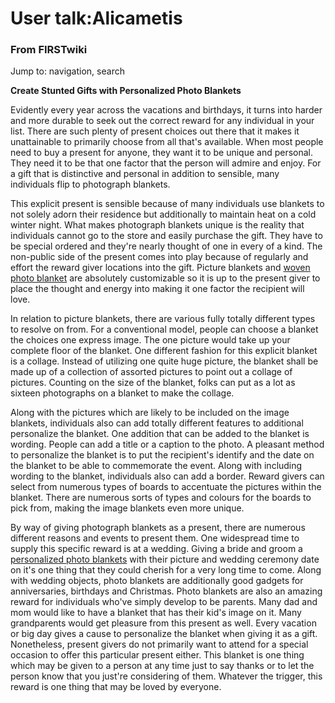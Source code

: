 

# User talk:Alicametis

### From FIRSTwiki

Jump to: navigation, search

**Create Stunted Gifts with Personalized Photo Blankets**

  

Evidently every year across the vacations and birthdays, it turns into harder
and more durable to seek out the correct reward for any individual in your
list. There are such plenty of present choices out there that it makes it
unattainable to primarily choose from all that's available. When most people
need to buy a present for anyone, they want it to be unique and personal. They
need it to be that one factor that the person will admire and enjoy. For a
gift that is distinctive and personal in addition to sensible, many
individuals flip to photograph blankets.

This explicit present is sensible because of many individuals use blankets to
not solely adorn their residence but additionally to maintain heat on a cold
winter night. What makes photograph blankets unique is the reality that
individuals cannot go to the store and easily purchase the gift. They have to
be special ordered and they're nearly thought of one in every of a kind. The
non-public side of the present comes into play because of regularly and effort
the reward giver locations into the gift. Picture blankets and [woven photo
blanket](http://www.fusionlooks.com/ "http://www.fusionlooks.com/" ) are
absolutely customizable so it is up to the present giver to place the thought
and energy into making it one factor the recipient will love.

In relation to picture blankets, there are various fully totally different
types to resolve on from. For a conventional model, people can choose a
blanket the choices one express image. The one picture would take up your
complete floor of the blanket. One different fashion for this explicit blanket
is a collage. Instead of utilizing one quite huge picture, the blanket shall
be made up of a collection of assorted pictures to point out a collage of
pictures. Counting on the size of the blanket, folks can put as a lot as
sixteen photographs on a blanket to make the collage.

Along with the pictures which are likely to be included on the image blankets,
individuals also can add totally different features to additional personalize
the blanket. One addition that can be added to the blanket is wording. People
can add a title or a caption to the photo. A pleasant method to personalize
the blanket is to put the recipient's identify and the date on the blanket to
be able to commemorate the event. Along with including wording to the blanket,
individuals also can add a border. Reward givers can select from numerous
types of boards to accentuate the pictures within the blanket. There are
numerous sorts of types and colours for the boards to pick from, making the
image blankets even more unique.

By way of giving photograph blankets as a present, there are numerous
different reasons and events to present them. One widespread time to supply
this specific reward is at a wedding. Giving a bride and groom a [personalized
photo blankets](http://wiki.bodrico.com/index.php/User_talk:Alicametis
"http://wiki.bodrico.com/index.php/User_talk:Alicametis" ) with their picture
and wedding ceremony date on it's one thing that they could cherish for a very
long time to come. Along with wedding objects, photo blankets are additionally
good gadgets for anniversaries, birthdays and Christmas. Photo blankets are
also an amazing reward for individuals who've simply develop to be parents.
Many dad and mom would like to have a blanket that has their kid's image on
it. Many grandparents would get pleasure from this present as well. Every
vacation or big day gives a cause to personalize the blanket when giving it as
a gift. Nonetheless, present givers do not primarily want to attend for a
special occasion to offer this particular present either. This blanket is one
thing which may be given to a person at any time just to say thanks or to let
the person know that you just're considering of them. Whatever the trigger,
this reward is one thing that may be loved by everyone.

